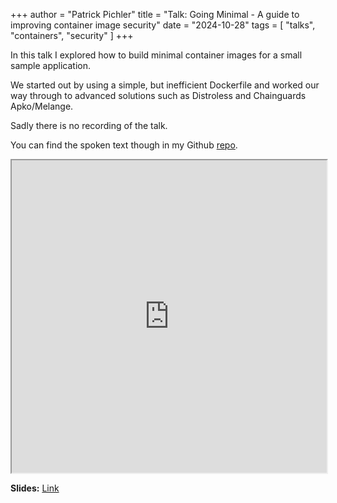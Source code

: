 +++
author = "Patrick Pichler"
title = "Talk: Going Minimal - A guide to improving container image security"
date = "2024-10-28"
tags = [
    "talks",
    "containers",
    "security"
]
+++

In this talk I explored how to build minimal container images for a small sample application.

We started out by using a simple, but inefficient Dockerfile and worked our way through to
advanced solutions such as Distroless and Chainguards Apko/Melange.

Sadly there is no recording of the talk.

You can find the spoken text though in my Github [repo](https://github.com/patrickpichler/going-minimal/blob/main/talk.md).

<iframe width="100%" height="500px" src="https://patrickpichler.dev/going-minimal/1"></iframe>

**Slides:** [Link](https://patrickpichler.dev/going-minimal/1)
